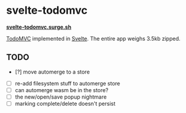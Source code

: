 # svelte-todomvc

**[svelte-todomvc.surge.sh](http://svelte-todomvc.surge.sh/)**

[TodoMVC](http://todomvc.com/) implemented in [Svelte](https://github.com/sveltejs/svelte). The entire app weighs 3.5kb zipped.

## TODO

- [?] move automerge to a store
- [ ] re-add filesystem stuff to automerge store
- [ ] can automerge wasm be in the store?
- [ ] the new/open/save popup nightmare
- [ ] marking complete/delete doesn't persist
